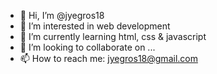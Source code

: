 - 👋 Hi, I’m @jyegros18
- 👀 I’m interested in web development
- 🌱 I’m currently learning html, css & javascript
- 💞️ I’m looking to collaborate on ...
- 📫 How to reach me: jyegros18@gmail.com

<!---
jyegros18/jyegros18 is a ✨ special ✨ repository because its `README.md` (this file) appears on your GitHub profile.
You can click the Preview link to take a look at your changes.
--->
